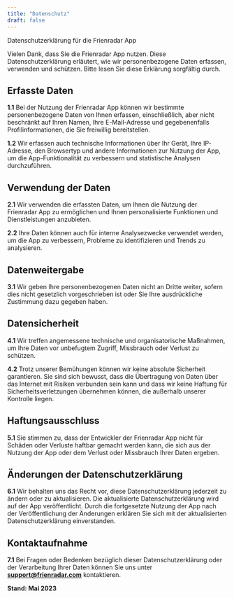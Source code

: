```yaml
---
title: "Datenschutz"
draft: false
---
```


Datenschutzerklärung für die Frienradar App

Vielen Dank, dass Sie die Frienradar App nutzen. Diese Datenschutzerklärung erläutert, wie wir personenbezogene Daten erfassen, verwenden und schützen. Bitte lesen Sie diese Erklärung sorgfältig durch.

## Erfasste Daten
**1.1** Bei der Nutzung der Frienradar App können wir bestimmte personenbezogene Daten von Ihnen erfassen, einschließlich, aber nicht beschränkt auf Ihren Namen, Ihre E-Mail-Adresse und gegebenenfalls Profilinformationen, die Sie freiwillig bereitstellen.

**1.2** Wir erfassen auch technische Informationen über Ihr Gerät, Ihre IP-Adresse, den Browsertyp und andere Informationen zur Nutzung der App, um die App-Funktionalität zu verbessern und statistische Analysen durchzuführen.

## Verwendung der Daten
**2.1** Wir verwenden die erfassten Daten, um Ihnen die Nutzung der Frienradar App zu ermöglichen und Ihnen personalisierte Funktionen und Dienstleistungen anzubieten.

**2.2** Ihre Daten können auch für interne Analysezwecke verwendet werden, um die App zu verbessern, Probleme zu identifizieren und Trends zu analysieren.

## Datenweitergabe
**3.1** Wir geben Ihre personenbezogenen Daten nicht an Dritte weiter, sofern dies nicht gesetzlich vorgeschrieben ist oder Sie Ihre ausdrückliche Zustimmung dazu gegeben haben.

## Datensicherheit
**4.1** Wir treffen angemessene technische und organisatorische Maßnahmen, um Ihre Daten vor unbefugtem Zugriff, Missbrauch oder Verlust zu schützen.

**4.2** Trotz unserer Bemühungen können wir keine absolute Sicherheit garantieren. Sie sind sich bewusst, dass die Übertragung von Daten über das Internet mit Risiken verbunden sein kann und dass wir keine Haftung für Sicherheitsverletzungen übernehmen können, die außerhalb unserer Kontrolle liegen.

## Haftungsausschluss
**5.1** Sie stimmen zu, dass der Entwickler der Frienradar App nicht für Schäden oder Verluste haftbar gemacht werden kann, die sich aus der Nutzung der App oder dem Verlust oder Missbrauch Ihrer Daten ergeben.

## Änderungen der Datenschutzerklärung
**6.1** Wir behalten uns das Recht vor, diese Datenschutzerklärung jederzeit zu ändern oder zu aktualisieren. Die aktualisierte Datenschutzerklärung wird auf der App veröffentlicht. Durch die fortgesetzte Nutzung der App nach der Veröffentlichung der Änderungen erklären Sie sich mit der aktualisierten Datenschutzerklärung einverstanden.

## Kontaktaufnahme
**7.1** Bei Fragen oder Bedenken bezüglich dieser Datenschutzerklärung oder der Verarbeitung Ihrer Daten können Sie uns unter **support@frienradar.com** kontaktieren.


**Stand: Mai 2023**
